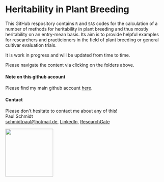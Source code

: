 # Heritability in Plant Breeding
This GitHub respository contains `R` and `SAS` codes for the calculation of a number of methods for heritability in plant breeding and thus mostly heritability on an entry-mean basis. Its aim is to provide helpful examples for researchers and practicioners in the field of plant breeding or general cultivar evaluation trials.

It is work in progress and will be updated from time to time.

Please navigate the content via clicking on the folders above.

#### Note on this github account
Please find my main github account [here](https://github.com/SchmidtPaul).

#### Contact
Please don't hesitate to contact me about any of this! <br />
Paul Schmidt <br />
schmidtpaul@hotmail.de, 
[LinkedIn](https://www.linkedin.com/in/schmidtpaul1989/), 
[ResearchGate](https://www.researchgate.net/profile/Paul_Schmidt17)

<img src="https://www.uni-hohenheim.de/fileadmin/uni_hohenheim/Intranet_MA/Hochschulkommunikation/Corporate-Design/Logo/Uni-Hohenheim-Logo-Blau-EN.jpg" data-canonical-src="https://www.uni-hohenheim.de/fileadmin/uni_hohenheim/Intranet_MA/Hochschulkommunikation/Corporate-Design/Logo/Uni-Hohenheim-Logo-Blau-EN.jpg" height="150" />

